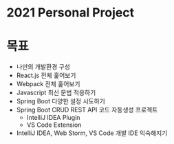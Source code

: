 # 2021 Personal Project

# 목표

- 나만의 개발환경 구성
- React.js 전체 훑어보기
- Webpack 전체 훑어보기
- Javascript 최신 문법 적응하기
- Spring Boot 다양한 설정 시도하기
- Spring Boot CRUD REST API 코드 자동생성 프로젝트
    - IntelliJ IDEA Plugin
    - VS Code Extension
- IntelliJ IDEA, Web Storm, VS Code 개발 IDE 익숙해지기